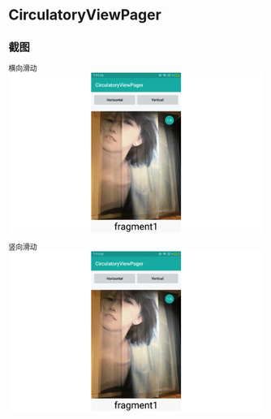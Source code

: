 # CirculatoryViewPager


## 截图

横向滑动</br>
<img src="screens/circle_1.gif" />

竖向滑动</br>
<img src="screens/circle_2.gif" />

